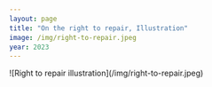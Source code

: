 ```yaml
---
layout: page
title: "On the right to repair, Illustration"
image: /img/right-to-repair.jpeg
year: 2023
---
```

<p></p>
![Right to repair illustration](/img/right-to-repair.jpeg)
